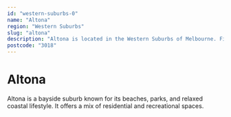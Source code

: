 ```yaml
---
id: "western-suburbs-0"
name: "Altona"
region: "Western Suburbs"
slug: "altona"
description: "Altona is located in the Western Suburbs of Melbourne. Find trusted local plumbers serving this area."
postcode: "3018"
---
```


# Altona

Altona is a bayside suburb known for its beaches, parks, and relaxed coastal lifestyle. It offers a mix of residential and recreational spaces. 
